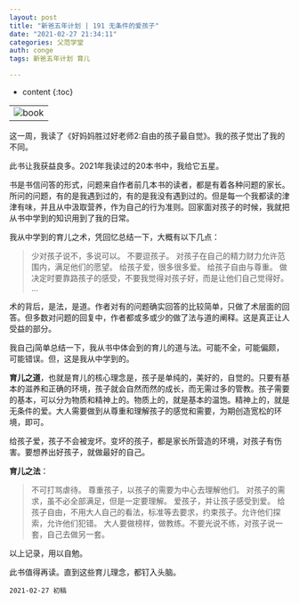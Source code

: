 ```yaml
---
layout: post
title: "新爸五年计划 | 191 无条件的爱孩子"
date: "2021-02-27 21:34:11"
categories: 父范学堂
auth: conge
tags: 新爸五年计划 育儿

---
```

* content
{:toc}


||
|----|
| ![book](https://img9.doubanio.com/view/subject/l/public/s28960928.jpg)|


这一周，我读了《好妈妈胜过好老师2:自由的孩子最自觉》。我的孩子觉出了我的不同。

此书让我获益良多。2021年我读过的20本书中，我给它五星。

书是书信问答的形式，问题来自作者前几本书的读者，都是有着各种问题的家长。所问的问题，有的是我遇到过的，有的是我没有遇到过的。但是每一个我都读的津津有味，并且从中汲取营养，作为自己的行为准则。回家面对孩子的时候，我就把从书中学到的知识用到了我的日常。

我从中学到的育儿之术，凭回忆总结一下，大概有以下几点：

> 少对孩子说不，多说可以。
> 不要逗孩子。
> 对孩子在自己的精力财力允许范围内，满足他们的愿望。
> 给孩子爱，很多很多爱。
> 给孩子自由与尊重。
> 做决定时要靠路孩子的感受，不要我觉得对孩子好，而是让他们自己觉得好。
> ...





术的背后，是法，是道。作者对有的问题确实回答的比较简单，只做了术层面的回答。但多数对问题的回复中，作者都或多或少的做了法与道的阐释。这是真正让人受益的部分。

我自己j简单总结一下，我从书中体会到的育儿的道与法。可能不全，可能偏颇，可能错误。但，这是我从中学到的。

__育儿之道__，也就是育儿的核心理念是，孩子是单纯的，美好的，自觉的。只要有基本的滋养和正确的环境，孩子就会自然而然的成长，而无需过多的管教。孩子需要的基本，可以分为物质和精神上的。物质上的，就是基本的温饱。精神上的，就是无条件的爱。大人需要做到从尊重和理解孩子的感觉和需要，为期创造宽松的环境，即可。

给孩子爱，孩子不会被宠坏。变坏的孩子，都是家长所营造的环境，对孩子有伤害。要想养出好孩子，就做最好的自己。

__育儿之法__：
> 不可打骂虐待。
> 尊重孩子，以孩子的需要为中心去理解他们。
> 对孩子的需求，虽不必全部满足，但是一定要理解。
> 爱孩子，并让孩子感受到爱。
> 给孩子自由，不用大人自己的看法，标准等去要求，约束孩子。允许他们探索，允许他们犯错。
> 大人要做榜样，做教练。不要光说不练，对孩子说一套，自己去做另一套。

以上记录，用以自勉。

此书值得再读。直到这些育儿理念，都钉入头脑。

```
2021-02-27 初稿
```

